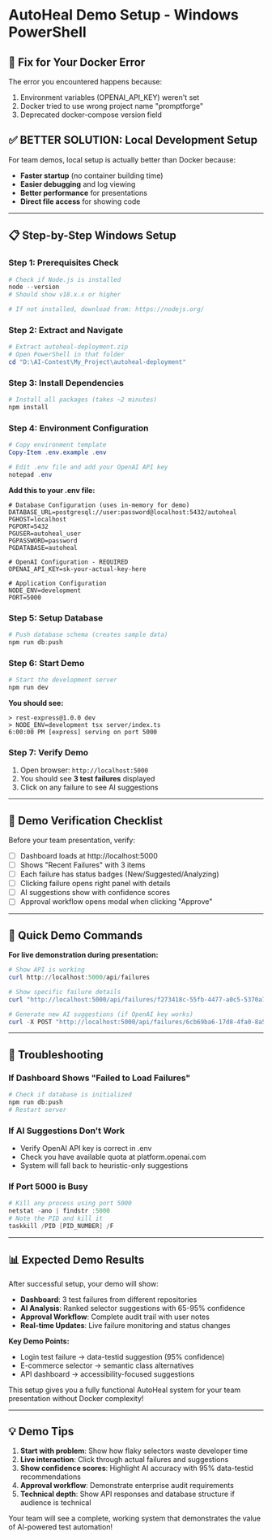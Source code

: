 # AutoHeal Demo Setup - Windows PowerShell

## 🚨 Fix for Your Docker Error

The error you encountered happens because:
1. Environment variables (OPENAI_API_KEY) weren't set
2. Docker tried to use wrong project name "promptforge"
3. Deprecated docker-compose version field

## ✅ BETTER SOLUTION: Local Development Setup

For team demos, local setup is actually better than Docker because:
- **Faster startup** (no container building time)
- **Easier debugging** and log viewing
- **Better performance** for presentations
- **Direct file access** for showing code

---

## 📋 Step-by-Step Windows Setup

### Step 1: Prerequisites Check
```powershell
# Check if Node.js is installed
node --version
# Should show v18.x.x or higher

# If not installed, download from: https://nodejs.org/
```

### Step 2: Extract and Navigate
```powershell
# Extract autoheal-deployment.zip
# Open PowerShell in that folder
cd "D:\AI-Contest\My_Project\autoheal-deployment"
```

### Step 3: Install Dependencies
```powershell
# Install all packages (takes ~2 minutes)
npm install
```

### Step 4: Environment Configuration
```powershell
# Copy environment template
Copy-Item .env.example .env

# Edit .env file and add your OpenAI API key
notepad .env
```

**Add this to your .env file:**
```env
# Database Configuration (uses in-memory for demo)
DATABASE_URL=postgresql://user:password@localhost:5432/autoheal
PGHOST=localhost
PGPORT=5432
PGUSER=autoheal_user
PGPASSWORD=password
PGDATABASE=autoheal

# OpenAI Configuration - REQUIRED
OPENAI_API_KEY=sk-your-actual-key-here

# Application Configuration  
NODE_ENV=development
PORT=5000
```

### Step 5: Setup Database
```powershell
# Push database schema (creates sample data)
npm run db:push
```

### Step 6: Start Demo
```powershell
# Start the development server
npm run dev
```

**You should see:**
```
> rest-express@1.0.0 dev
> NODE_ENV=development tsx server/index.ts
6:00:00 PM [express] serving on port 5000
```

### Step 7: Verify Demo
1. Open browser: `http://localhost:5000`
2. You should see **3 test failures** displayed
3. Click on any failure to see AI suggestions

---

## 🎯 Demo Verification Checklist

Before your team presentation, verify:

- [ ] Dashboard loads at http://localhost:5000
- [ ] Shows "Recent Failures" with 3 items
- [ ] Each failure has status badges (New/Suggested/Analyzing)
- [ ] Clicking failure opens right panel with details
- [ ] AI suggestions show with confidence scores
- [ ] Approval workflow opens modal when clicking "Approve"

---

## 🚀 Quick Demo Commands

**For live demonstration during presentation:**

```powershell
# Show API is working
curl http://localhost:5000/api/failures

# Show specific failure details
curl "http://localhost:5000/api/failures/f273418c-55fb-4477-a0c5-5370a7de8500"

# Generate new AI suggestions (if OpenAI key works)
curl -X POST "http://localhost:5000/api/failures/6cb69ba6-17d8-4fa0-8a56-572611a1e55f/suggest"
```

---

## 🔧 Troubleshooting

### If Dashboard Shows "Failed to Load Failures"
```powershell
# Check if database is initialized
npm run db:push
# Restart server
```

### If AI Suggestions Don't Work
- Verify OpenAI API key is correct in .env
- Check you have available quota at platform.openai.com
- System will fall back to heuristic-only suggestions

### If Port 5000 is Busy
```powershell
# Kill any process using port 5000
netstat -ano | findstr :5000
# Note the PID and kill it
taskkill /PID [PID_NUMBER] /F
```

---

## 📊 Expected Demo Results

After successful setup, your demo will show:

- **Dashboard**: 3 test failures from different repositories
- **AI Analysis**: Ranked selector suggestions with 65-95% confidence
- **Approval Workflow**: Complete audit trail with user notes
- **Real-time Updates**: Live failure monitoring and status changes

**Key Demo Points:**
- Login test failure → data-testid suggestion (95% confidence)
- E-commerce selector → semantic class alternatives  
- API dashboard → accessibility-focused suggestions

This setup gives you a fully functional AutoHeal system for your team presentation without Docker complexity!

---

## 💡 Demo Tips

1. **Start with problem**: Show how flaky selectors waste developer time
2. **Live interaction**: Click through actual failures and suggestions
3. **Show confidence scores**: Highlight AI accuracy with 95% data-testid recommendations
4. **Approval workflow**: Demonstrate enterprise audit requirements
5. **Technical depth**: Show API responses and database structure if audience is technical

Your team will see a complete, working system that demonstrates the value of AI-powered test automation!